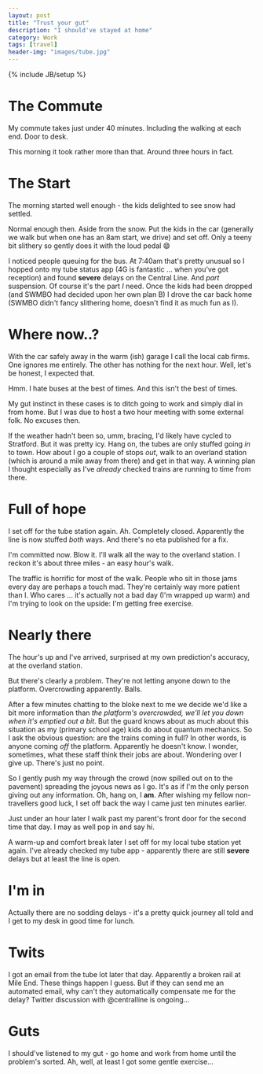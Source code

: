 ```yaml
---
layout: post
title: "Trust your gut"
description: "I should've stayed at home"
category: Work
tags: [travel]
header-img: "images/tube.jpg"
---
```

{% include JB/setup %}

# The Commute

My commute takes just under 40 minutes.  Including the walking at each end.  Door to desk.

This morning it took rather more than that.  Around three hours in fact.

# The Start

The morning started well enough - the kids delighted to see snow had settled.

Normal enough then.  Aside from the snow.  Put the kids in the car (generally we walk but when one has an 8am start, we drive) and set off.  Only a teeny bit slithery so gently does it with the loud pedal :smile:

I noticed people queuing for the bus.  At 7:40am that's pretty unusual so I hopped onto my tube status app (4G is fantastic ... when you've got reception) and found **severe** delays on the Central Line.  And *part* suspension.  Of course it's the part *I* need.  Once the kids had been dropped (and SWMBO had decided upon her own plan B) I drove the car back home (SWMBO didn't fancy slithering home, doesn't find it as much fun as I).

# Where now..?

With the car safely away in the warm (ish) garage I call the local cab firms.  One ignores me entirely.  The other has nothing for the next hour.  Well, let's be honest, I expected that.

Hmm.  I hate buses at the best of times.  And this isn't the best of times.

My gut instinct in these cases is to ditch going to work and simply dial in from home.  But I was due to host a two hour meeting with some external folk.  No excuses then.

If the weather hadn't been so, umm, bracing, I'd likely have cycled to Stratford.  But it was pretty icy.  Hang on, the tubes are only stuffed going *in* to town.  How about I go a couple of stops *out*, walk to an overland station (which is around a mile away from there) and get in that way.  A winning plan I thought especially as I've *already* checked trains are running to time from there.

# Full of hope

I set off for the tube station again.  Ah.  Completely closed.  Apparently the line is now stuffed *both* ways.  And there's no eta published for a fix.

I'm committed now.  Blow it.  I'll walk all the way to the overland station.  I reckon it's about three miles - an easy hour's walk.

The traffic is horrific for most of the walk.  People who sit in those jams every day are perhaps a touch mad.  They're certainly way more patient than I.  Who cares ... it's actually not a bad day (I'm wrapped up warm) and I'm trying to look on the upside: I'm getting free exercise.

# Nearly there

The hour's up and I've arrived, surprised at my own prediction's accuracy, at the overland station.

But there's clearly a problem.  They're not letting anyone down to the platform.  Overcrowding apparently.  Balls.

After a few minutes chatting to the bloke next to me we decide we'd like a bit more information than *the platform's overcrowded, we'll let you down when it's emptied out a bit*.  But the guard knows about as much about this situation as my (primary school age) kids do about quantum mechanics.  So I ask the obvious question: are the trains coming in full?  In other words, is anyone coming *off* the platform.  Apparently he doesn't know.  I wonder, sometimes, what these staff think their jobs are about.  Wondering over I give up.  There's just no point.

So I gently push my way through the crowd (now spilled out on to the pavement) spreading the joyous news as I go.  It's as if I'm the only person giving out any information.  Oh, hang on, I **am**.  After wishing my fellow non-travellers good luck, I set off back the way I came just ten minutes earlier.

Just under an hour later I walk past my parent's front door for the second time that day.  I may as well pop in and say hi.

A warm-up and comfort break later I set off for my local tube station yet again.  I've already checked my tube app - apparently there are still **severe** delays but at least the line is open.

# I'm in

Actually there are no sodding delays - it's a pretty quick journey all told and I get to my desk in good time for lunch.

# Twits

I got an email from the tube lot later that day.  Apparently a broken rail at Mile End.  These things happen I guess.  But if they can send me an automated email, why can't they automatically compensate me for the delay?  Twitter discussion with @centralline is ongoing...

# Guts

I should've listened to my gut - go home and work from home until the problem's sorted.  Ah, well, at least I got some gentle exercise...
